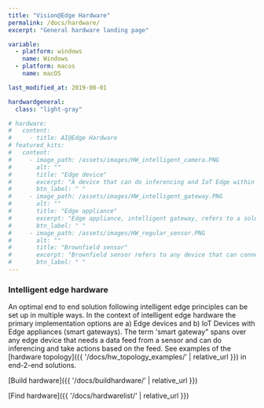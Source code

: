 ```yaml
---
title: "Vision@Edge Hardware"
permalink: /docs/hardware/
excerpt: "General hardware landing page"

variable:
  - platform: windows
    name: Windows
  - platform: macos
    name: macOS

last_modified_at: 2019-08-01

hardwardgeneral:
  class: "light-gray"

# hardware:
#   content:
#     - title: AI@Edge Hardware
# featured_kits:
#   content:
#     - image_path: /assets/images/HW_intelligent_camera.PNG
#       alt: ""
#       title: "Edge device"
#       excerpt: "A device that can do inferencing and IoT Edge within the device itself is edge. In this case the camera is capable of processing data and making decisions based on what it sees."
#       btn_label: " "
#     - image_path: /assets/images/HW_intelligent_gateway.PNG
#       alt: ""
#       title: "Edge appliance"
#       excerpt: "Edge appliance, intelligent gateway, refers to a solution where the sensor device (like camera) is does not perform data processing, but sends all the information to a gateway device that is responsible for processing the data. One gateway device can be connected to one of many sensor devices"
#       btn_label: " "
#     - image_path: /assets/images/HW_regular_sensor.PNG
#       alt: ""
#       title: "Brownfield sensor"
#       excerpt: "Brownfield sensor refers to any device that can connect and transfer data to a gateway device. It is not capable of running IoT Edge and AI models and sends a full data set forward to an intelligent gateway or directly to cloud"
#       btn_label: " "
---
```


### Intelligent edge hardware

An optimal end to end solution following intelligent edge principles can be set up in multiple  ways. In the context of intelligent edge hardware the primary implementation options are a) Edge devices and b) IoT Devices with Edge appliances (smart gateways). The term 'smart gateway" spans over any edge device that needs a data feed from a sensor and can do inferencing and take actions based on the feed. See examples of the [hardware topology]({{ '/docs/hw_topology_examples/' | relative_url }}) in end-2-end solutions. 

[Build hardware]({{ '/docs/buildhardware/' | relative_url }})

[Find hardware]({{ '/docs/hardwarelist/' | relative_url }})


<!-- ### Hardware categories

An optimal end to end solution following intelligent edge principles can be set up in multiple different ways. In the context of intelligent edge hardware the primary implementation options are a) Edge devices and b) IoT Devices with Edge appliances. Some devices that would be qualified as regular sensor meaning that they don't have capabilities to run IoT Edge and AI models in the device will be also showcased in these pages in the context of a gateway solution that is proven to work with them

{% include feature_row_1 id="featured_kits" %} -->
